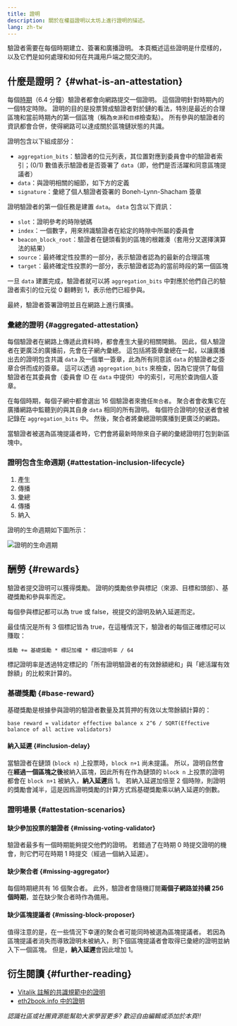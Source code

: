 ```yaml
---
title: 證明
description: 關於在權益證明以太坊上進行證明的描述。
lang: zh-tw
---
```


驗證者需要在每個時期建立、簽署和廣播證明。 本頁概述這些證明是什麼樣的，以及它們是如何處理和如何在共識用戶端之間交流的。

## 什麼是證明？ {#what-is-an-attestation}

每個[時期](/glossary/#epoch)（6.4 分鐘）驗證者都會向網路提交一個證明。 這個證明針對時期內的一個特定時隙。 證明的目的是投票贊成驗證者對於鏈的看法，特別是最近的合理區塊和當前時期內的第一個區塊（稱為`來源`和`目標`檢查點）。 所有參與的驗證者的資訊都會合併，使得網路可以達成關於區塊鏈狀態的共識。

證明包含以下組成部分：

- `aggregation_bits`：驗證者的位元列表，其位置對應到委員會中的驗證者索引；(0/1) 數值表示驗證者是否簽署了 `data`（即，他們是否活躍和同意區塊提議者）
- `data`：與證明相關的細節，如下方的定義
- `signature`：彙總了個人驗證者簽署的 Boneh-Lynn-Shacham 簽章

證明驗證者的第一個任務是建置 `data`。 `data` 包含以下資訊：

- `slot`：證明參考的時隙號碼
- `index`：一個數字，用來辨識驗證者在給定的時隙中所屬的委員會
- `beacon_block_root`：驗證者在鏈頭看到的區塊的根雜湊（套用分叉選擇演算法的結果）
- `source`：最終確定性投票的一部分，表示驗證者認為的最新的合理區塊
- `target`：最終確定性投票的一部分，表示驗證者認為的當前時段的第一個區塊

一旦 `data` 建置完成，驗證者就可以將 `aggregation_bits` 中對應於他們自己的驗證者索引的位元從 0 翻轉到 1，表示他們已經參與。

最終，驗證者簽署證明並且在網路上進行廣播。

### 彙總的證明 {#aggregated-attestation}

每個驗證者在網路上傳遞此資料時，都會產生大量的相關開銷。 因此，個人驗證者在更廣泛的廣播前，先會在子網內彙總。 這包括將簽章彙總在一起，以讓廣播出去的證明包含共識 `data` 及一個單一簽章，此為所有同意該 `data` 的驗證者之簽章合併而成的簽章。 這可以透過 `aggregation_bits` 來檢查，因為它提供了每個驗證者在其委員會（委員會 ID 在 `data` 中提供）中的索引，可用於查詢個人簽章。

在每個時期，每個子網中都會選出 16 個驗證者來擔任`聚合者`。 聚合者會收集它在廣播網路中監聽到的與其自身 `data` 相同的所有證明。 每個符合證明的發送者會被記錄在 `aggregation_bits` 中。 然後，聚合者將彙總證明廣播到更廣泛的網路。

當驗證者被選為區塊提議者時，它們會將最新時隙來自子網的彙總證明打包到新區塊中。

### 證明包含生命週期 {#attestation-inclusion-lifecycle}

1. 產生
2. 傳播
3. 彙總
4. 傳播
5. 納入

證明的生命週期如下圖所示：

![證明的生命週期](./attestation_schematic.png)

## 酬勞 {#rewards}

驗證者提交證明可以獲得獎勵。 證明的獎勵依參與標記（來源、目標和頭部）、基礎獎勵和參與率而定。

每個參與標記都可以為 true 或 false，視提交的證明及納入延遲而定。

最佳情況是所有 3 個標記皆為 true，在這種情況下，驗證者的每個正確標記可以賺取：

`獎勵 += 基礎獎勵 * 標記加權 * 標記證明率 / 64`

標記證明率是透過特定標記的「所有證明驗證者的有效餘額總和」與「總活躍有效餘額」的比較來計算的。

### 基礎獎勵 {#base-reward}

基礎獎勵是根據參與證明的驗證者數量及其質押的有效以太幣餘額計算的：

`base reward = validator effective balance x 2^6 / SQRT(Effective balance of all active validators)`

#### 納入延遲 {#inclusion-delay}

當驗證者在鏈頭 (`block n`) 上投票時，`block n+1` 尚未提議。 所以，證明自然會在**經過一個區塊之後**被納入區塊，因此所有在作為鏈頭的 `block n` 上投票的證明都會在 `block n+1` 被納入，**納入延遲**爲 1。 若納入延遲加倍至 2 個時隙，則證明的獎勵會減半，這是因爲證明獎勵的計算方式爲基礎獎勵乘以納入延遲的倒數。

### 證明場景 {#attestation-scenarios}

#### 缺少參加投票的驗證者 {#missing-voting-validator}

驗證者最多有一個時期能夠提交他們的證明。 若錯過了在時期 0 時提交證明的機會，則它們可在時期 1 時提交（經過一個納入延遲）。

#### 缺少聚合者 {#missing-aggregator}

每個時期總共有 16 個聚合者。 此外，驗證者會隨機訂閱**兩個子網路並持續 256 個時期**，並在缺少聚合者時作為備用。

#### 缺少區塊提議者 {#missing-block-proposer}

值得注意的是，在一些情況下幸運的聚合者可能同時被選為區塊提議者。 若因為區塊提議者消失而導致證明未被納入，則下個區塊提議者會取得已彙總的證明並納入下一個區塊。 但是，**納入延遲**會因此增加 1。

## 衍生閱讀 {#further-reading}

- [Vitalik 註解的共識規範中的證明](https://github.com/ethereum/annotated-spec/blob/master/phase0/beacon-chain.md#attestationdata)
- [eth2book.info 中的證明](https://eth2book.info/capella/part3/containers/dependencies/#attestationdata)

_認識社區或社團資源能幫助大家學習更多? 歡迎自由編輯或添加於本頁!!_
